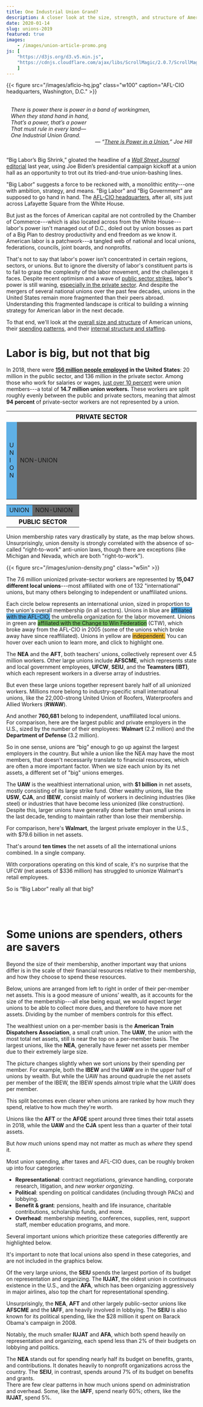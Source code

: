 ```yaml
---
title: One Industrial Union Grand?
description: A closer look at the size, strength, and structure of American labor.
date: 2020-01-14
slug: unions-2019
featured: true
images: 
    - /images/union-article-promo.png
js: [
    "https://d3js.org/d3.v5.min.js", 
    "https://cdnjs.cloudflare.com/ajax/libs/ScrollMagic/2.0.7/ScrollMagic.min.js",
    ]
---
```


{{< figure src="/images/aflcio-hq.jpg" class="w100" 
caption="AFL-CIO headquarters, Washington, D.C." >}}

<br />
<div style="font-style: italic; max-width: 5in; width: 100%; margin: 0 auto;">
<div style="margin-left: 2em; text-indent: -2em">
<p style="margin: 0">There is power there is power in a band of workingmen,</p>
<p style="margin: 0">When they stand hand in hand,</p>
<p style="margin: 0">That&rsquo;s a power, that&rsquo;s a power</p>
<p style="margin: 0">That must rule in every land—</p>
<p style="margin: 0">One Industrial Union Grand.</p>
</div>
<div style="text-align: right">
&mdash; &ldquo;<a href="https://youtu.be/mSDh_qVXkFk" target="_blank">There is
Power in a Union</a>,&rdquo; Joe Hill
</div>
</div>
<br />

<span class="leadin">&ldquo;Big Labor&rsquo;s Big Shrink,&rdquo;</span> gloated
the headline of a [_Wall Street Journal_
editorial](https://www.wsj.com/articles/big-labors-big-shrink-11556580340)
last year, using Joe Biden&rsquo;s presidential campaign kickoff at a union
hall as an opportunity to trot out its tried-and-true union-bashing lines.

"Big Labor" suggests a force to be reckoned with, a monolithic entity---one
with ambition, strategy, and means. "Big Labor" and "Big Government" are
supposed to go hand in hand. The [AFL-CIO
headquarters](https://www.google.com/maps/place/AFL-CIO/@38.9010963,-77.0383432,17z/data=!4m5!3m4!1s0x89b7b7a3b596fd43:0xb9f2db5b9ddc26c1!8m2!3d38.9010963!4d-77.0361543),
after all, sits just across Lafayette Square from the White House.

But just as the forces of American capital are not controlled by the Chamber of
Commerce---which is also located across from the White House---labor's power
isn't managed out of D.C., doled out by union bosses as part of a Big Plan to
destroy productivity and end freedom as we know it. American labor is a
patchwork---a tangled web of national and local unions, federations,
councils, joint boards, and nonprofits.

That's not to say that labor's power isn't concentrated in certain regions,
sectors, or unions. But to ignore the diversity of labor's constituent parts
is to fail to grasp the complexity of the labor movement, and the challenges it
faces. Despite recent optimism and a wave of [public sector
strikes](https://labornotes.org/blogs/2018/10/teacher-strike-wave-numbers),
labor's power is still waning, [especially in the private
sector](https://jacobinmag.com/2019/06/private-sector-strike-wave-union-strategy).
And despite  the mergers of several national unions over the past few decades,
unions in the United States remain more fragmented than their peers abroad.
Understanding this fragmented landscape is critical to building a winning
strategy for American labor in the next decade.

To that end, we'll look at the [overall size and
structure](#labor-is-big-but-not-that-big) of American unions, their [spending
patterns](#some-unions-are-spenders-others-are-savers), and their [internal
structure and staffing](#people-power).

# Labor is big, but not that big

<section class="scroll-interactive" id="a1">

In 2018, there were **[156 million people
employed](https://www.bls.gov/news.release/empsit.t01.htm) in the United
States**: 20 million in the public sector, and 136 million in the private
sector. Among those who work for salaries or wages, [just over 10
percent](https://www.bls.gov/news.release/archives/union2_01182019.htm) were
union members---a total of **14.7 million union workers.** These workers are
split roughly evenly between the public and private sectors, meaning that
almost **94 percent** of private-sector workers are not represented by a union.

<div style="width: 100%; color: white; text-align: center; font-size: 0.9rem;
text-transform: uppercase; line-height: 1em">
<table width="100%">
<tr><th colspan=2 style="color: black">Private sector</th></tr>
<tr height=204>
<td width="5.58%" style="background: #5fb0e6">U<br>n<br>i<br>o<br>n</td>
<td width="94.4%" style="background: #666">Non-union</td>
</tr>
</table>

<table width="100%" style="margin-top: -2px">
<tr height=30>
<td width="35.5%" style="background: #5fb0e6">Union</td>
<td width="64.5%" style="background: #666">Non-union</td>
</tr>
<tr><th colspan=2 style="color: black">Public sector</th></tr>
</table>
</div>

Union membership rates vary drastically by state, as the map below shows.
Unsurprisingly, union density is strongly correlated with the absence of
so-called "right-to-work" anti-union laws, though there are exceptions (like
Michigan and Nevada, which are both "right-to-work").

{{< figure src="/images/union-density.png" class="w5in" >}}

The 7.6 million unionized private-sector workers are represented by **15,047
different local unions**---most affiliated with one of 132 "international"
unions, but many others belonging to independent or unaffiliated unions. 

Each circle below represents an international union, sized in proportion to
the union's overall membership (in all sectors). Unions in blue are <span
class="dark highlight" style="background: #5fb0e6">affiliated with the
AFL-CIO,</span> the umbrella organization for the labor movement. Unions in
green are <span class="dark highlight" style="background: #73bc5e">affiliated
with the Change to Win Federation</span> (CTW), which broke away from the
AFL-CIO in 2005 (some of the unions which broke away have since reaffiliated).
Unions in yellow are <span class="highlight" style="background:
#eebc3b">independent.</span> You can hover over each union to learn more, and
click to highlight one.

<div class="chart" id="intl-chart-a1"></div>

<div class="text" id="a1s20">
<p>
    The <b>NEA</b> and the <b>AFT</b>, both teachers' unions, collectively
    represent over 4.5 million workers. Other large unions include
    <b>AFSCME</b>, which represents state and local government employees,
    <b>UFCW</b>, <b>SEIU</b>, and the <b>Teamsters (IBT)</b>, which each
    represent workers in a diverse array of industries.
</p>
<p>
    But even these large unions together represent barely half of all unionized
    workers. Millions more belong to industry-specific small international
    unions, like the 22,000-strong United Union of Roofers, Waterproofers and
    Allied Workers (<b>RWAW</b>).
</p>
</div>

<div class="text" id="a1s25">
    And another <b>760,681</b> belong to independent, unaffiliated local unions.
</div>

<div class="text" id="a1s30">
    For comparison, here are the largest public and private employers in the
    U.S., sized by the number of their employees: <b>Walmart</b> (2.2 million)
     and the <b>Department of Defense</b> (3.2 million).
</div>

<div class="extra text" id="a1s40">
<p>
    So in one sense, unions are &ldquo;big&rdquo; enough to go up against the
    largest employers in the country. But while a union like the NEA may have
    the most members, that doesn't necessarily translate to financial resources,
    which are often a more important factor. When we size each union by its net
    assets, a different set of "big" unions emerges.
</p>
<p>
    The <b>UAW</b> is the wealthiest international union, with <b>$1
    billion</b> in net assets, mostly consisting of its large strike fund.
    Other wealthy unions, like the <b>USW</b>, <b>CJA</b>, and <b>IBEW</b>,
    consist mainly of workers in declining industries (like steel) or
    industries that have become less unionized (like construction). Despite this,
    larger unions have generally done better than small unions in the last
    decade, tending to maintain rather than lose their membership.
</p>
</div>

<div class="text" id="a1s50">
<p>
    For comparison, here's <b>Walmart</b>, the largest private employer in the
    U.S., with $79.6 billion in net assets.
</p>
<p>
    That's around <b>ten times</b> the net assets of all the international
    unions combined. In a single company.
</p>
<p>
    With corporations operating on this kind of scale, it's no surprise that
    the UFCW (net assets of $336 million) has struggled to unionize Walmart's
    retail employees.
</p>
</div>

<div class="center text">
    So is &ldquo;Big Labor&rdquo; really all that big?
</div>
</section>

<!-- ------------------------------------------------------------- -->
<div style="height: 4em"></div>

# Some unions are spenders, others are savers

<section class="scroll-interactive" id="a2">

Beyond the size of their membership, another important way that unions differ
is in the scale of their financial resources relative to their membership,
and how they choose to spend these resources.

Below, unions are arranged from left to right in order of their per-member 
net assets. This is a good measure of unions' wealth, as it accounts for 
the size of the membership---all else being equal, we would expect larger
unions to be able to collect more dues, and therefore to have more net assets. 
Dividing by the number of members controls for this effect.

<span id="a2s20"></span>
The wealthiest union on a per-member basis is the <b>American Train Dispatchers
Association</b>, a small craft union. The <b>UAW</b>, the union with the most
total net assets, still is near the top on a per-member basis.  The largest
unions, like the <b>NEA</b>, generally have fewer net assets per member due to
their extremely large size.

<div class="chart" id="intl-chart-a2"></div>

<div class="text" id="a2s30">
    The picture changes slightly when we sort unions by their spending per
    member. For example,  both the <b>IBEW</b> and the <b>UAW</b> are in the
    upper half of unions by wealth. But while the UAW has around quadruple the
    net assets per member of the IBEW, the IBEW spends almost triple what the
    UAW does per member.
</div>

<div class="text" id="a2s40">
<p>
    This split becomes even clearer when unions are ranked by how much they
    spend, relative to how much they're worth. 
</p>
<p>
    Unions like the <b>AFT</b> or the <b>AFGE</b> spent around three times their
    total assets in 2018, while the <b>UAW</b> and the <b>CJA</b> spent less
    than a quarter of their total assets.
</p>
</div>

<div class="center text">
    But <i>how much</i> unions spend may not matter as much as <i>where</i>
    they spend it.
</div>

<div class="text" id="a2s45">
<p>
    Most union spending, after taxes and AFL-CIO dues, can be roughly broken up
    into four categories:
</p>
<ul>
    <li>
        <b>Representational</b>: contract negotiations, grievance handling,
        corporate research, litigation, and <i>new worker organizing</i>.
    </li>
    <li>
        <b>Political</b>: spending on political candidates (including through
        PACs) and lobbying.
    </li>
    <li>
        <b>Benefit & grant</b>: pensions, health and life insurance,
        charitable contributions, scholarship funds, and more.
    </li>
    <li>
        <b>Overhead</b>: membership meeting, conferences, supplies, rent,
        support staff, member education programs, and more.
    </li>
</ul>
<p>
    Several important unions which prioritize these categories differently are
    highlighted below.
</p>
<p>
    It's important to note that local unions also spend in these categories,
    and are not included in the graphics below.
</p>
</div>

<div class="text" id="a2s50">
    Of the very large unions, the <b>SEIU</b> spends the largest portion of its
    budget on representation and organizing.  The <b>IUJAT</b>, the oldest
    union in continuous existence in the U.S., and the <b>AFA</b>, which has
    been organizing aggressively in major airlines, also top the chart for
    representational spending.
</div>

<div class="text" id="a2s70">
<p>
    Unsurprisingly, the <b>NEA</b>, <b>AFT</b> and other largely public-sector
    unions like <b>AFSCME</b> and the <b>IAFF</b>, are heavily involved in
    lobbying. The <b>SEIU</b> is also known for its political spending, like the
    $28 million it spent on Barack Obama's campaign in 2008. 
</p>
<p>
    Notably, the much smaller <b>IUJAT</b> and <b>AFA</b>, which both spend
    heavily on representation and organizing, each spend less than 2% of their
    budgets on lobbying and politics. 
</p>
</div>

<div class="text" id="a2s75">
    The <b>NEA</b> stands out for spending nearly half its budget on benefits,
    grants, and contributions.  It donates heavily to nonprofit organizations
    across the country. The <b>SEIU</b>, in contrast, spends around 7% of its
    budget on benefits and grants.
</div>

<div class="text" id="a2s80">
    There are few clear patterns in how much unions spend on administration and
    overhead. Some, like the <b>IAFF</b>, spend nearly 60%; others, like the
    <b>IUJAT</b>, spend 5%.
</div>

<div style="height: 80vh"></div>

<div class="text">
<p>
    We can actually visualize all of this together, mapping unions onto a 
    triangle, below, based on their spending priorities. A union which spends
    100% of its budget on representation and organizing would be located at
    the top of the triangle, while a union that spent a third of its budget on
    representation, a third on grants, and a third on lobbying and overhead would
    be located in the middle.
</p>
<p>
    While there are unions spread all over the chart, the striking pattern is 
    just how many unions are clustered in the bottom right.  Nearly all
    international unions spend a majority of their budgets on administration,
    overhead, and lobbying.  There are good reasons for this, in many cases.
</p>
<p>
    But some of the unions which have grown most aggressively&mdash;like the
    SEIU&mdash; or which are widely recognized as democratic and
    innovative&mdash;like UNITE HERE, the AFA, or UE&mdash;are closer to the
    middle. And many unions which have not seen membership growth&mdash;like
    IBEW, CJA, or IUOE&mdash;are in the bottom-right corner.
</p>
</div>

<div class="chart" id="intl-chart-a3"></div>

</section>


<!-- ------------------------------------------------------------- -->
<div style="margin-top: -15vw"></div>

# People Power

<section class="scroll-interactive" id="a4">

Money to organize and represent workers means little without the people who
make unions work: officers, organizers and staff.

Unions employ vastly different numbers of staff relative to their size. The
more staff a union employs---the lower its member-to-staff ratio---the better 
it can generally represent its workers and organize new workplaces.
Unsurprisingly, very large unions like the <b>NEA</b> have high member-to-staff
ratios (4,164 workers per staff member), while small unions like the
Inlandboatmen's Union (<b>IBU</b>) have very low ratios (25 workers per staff
member). But even some large unions like the <b>USW</b> and <b>UAW</b> manage
to keep low member-to-staff ratios, while some small unions like the Marine
Engineers (<b>MEBA</b>) and <b>IUJAT</b> have ratios exceeding 3,000-to-1.

<div class="chart" id="intl-chart-a4"></div>

<div class="text" id="a4s20">
While there is large variation in how many staff unions hire, there is slightly
less variation in what these staff are paid.  Most major unions pay their staff
a median salary between $70,000 and $130,000 a year, though some, like the 
<b>IUEC</b>, pay as much as $212,000 a year.  Of the unions with at least a
million members, the <b>IBT</b> pays its staff the least: just over $80,000
a year.
</div>

<div class="text" id="a4s30">
For comparison, the dashed line shows the median wage for union workers,
before benefits.
</div>

<div class="text">
    Finally, international unions are just the tip of the iceberg. The majority
    of representational and organizing work happens at the local level.  And
    while unfortunately there doesn't exist readily accessible complete data on
    all local unions in the country, across all sectors, we can look at one
    important aspect of local unions: their size.
</div>

<div class="text" id="a4s40">
<p>
    Below, unions are arranged by the average size of their locals. Unions must
    strike a balance between the added efficiency of pooling resources across
    many workers and workplaces, and the challenges in representing large
    numbers of workers at once.
</p>
<p>
    The <b>SEIU</b> is by far the most centralized union, with more than 18,000
    members in its average local. On the other end of the spectrum, craft
    unions like the Insulators (<b>HFIA</b>) or city-based unions like the East
    coast Longshoremen (<b>ILA</b>) have smaller locals.
</p>
</div>

</section>

<div style="height: calc(25vh + 35vw)"></div>

# Conclusion

American unions are as varied as the workers and professions they represent.
They differ in their membership, their financial resources, their local union
structure, their spending priorities, and their staffing levels.  Uniting them,
however, is their shared mission to improve the lot of the average worker, and
to give people everywhere more of a say in how our society is run.

And now labor has an opportunity. Half of nonunion workers---<b>67 million
people</b>---[say they would join a union if they
could](https://www.pbs.org/newshour/nation/a-growing-number-of-americans-want-to-join-a-union),
a massive increase over previous years, and public support for unions is higher 
than it has been in almost fifty years.  To make the most of this opportunity,
unions will have to organize aggressively, democratize, and learn from one
another.

Some of the differences between unions are justified. Others are accidents of 
history.  But unions can set budgets and priorities, and can partner and merge.
Making these decisions strategically, and with an eye to what has worked for 
other unions, will be necessary to ensuring that unions and workers can win in
the decades ahead.


<div style="height: 12em"></div>

_Data provided by the [Office of Labor-Management
Standards](https://www.dol.gov/olms/), a division of the U.S. Department of
Labor. Download cleaned data
[here](https://github.com/CoryMcCartan/website/tree/master/static/data/unions/)._


<script src="/js/unions-2019.js"></script>
